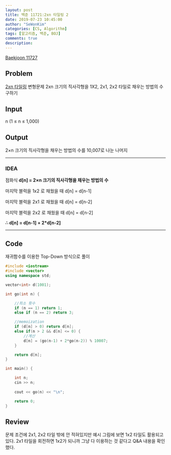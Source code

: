 ```yaml
---
layout: post
title: 백준 11721:2xn 타일링 2
date: 2019-07-23 10:45:00
author: "SeWonKim"
categories: [CS, Algorithm]
tags: [알고리즘, 백준, BOJ]
comments: true
description: 
---
```


[Baekjoon 11727](https://www.acmicpc.net/problem/11727)

## Problem
  [2xn 타일링](https://siromom.github.io/jekyll/%EB%B0%B1%EC%A4%80/algorithm/til/Q11726/) 변형문제
  2xn 크기의 직사각형을 1X2, 2x1, 2x2 타일로 채우는 방법의 수 구하기

## Input
  n (1 ≤ n ≤ 1,000)
    
## Output
  2×n 크기의 직사각형을 채우는 방법의 수를 10,007로 나눈 나머지

---


### IDEA
  점화식 **d[n] = 2×n 크기의 직사각형을 채우는 방법의 수**
  
  마지막 블럭을 1x2 로 채웠을 때 d[n] = d[n-1]
  
  마지막 블럭을 2x1 로 채웠을 때 d[n] = d[n-2] 
  
  마지막 블럭을 2x2 로 채웠을 때 d[n] = d[n-2]
  
  **∴ d[n] = d[n-1] + 2*d[n-2]**
  
  
---


## Code
재귀함수를 이용한 Top-Down 방식으로 풀이
```cpp
#include <iostream>
#include <vector>
using namespace std;

vector<int> d(1001);

int go(int n) {

	//최소 횟수
	if (n == 1) return 1;
	else if (n == 2) return 3;

	//memoization
	if (d[n] > 0) return d[n];
	else if(n > 2 && d[n] <= 0) {
		//계산
		d[n] = (go(n-1) + 2*go(n-2)) % 10007;
	}

	return d[n];
}

int main() {

	int n;
	cin >> n;
	
	cout << go(n) << "\n";

	return 0;
}
```


## Review
문제 조건에 2x1, 2x2 타일 밖에 안 적혀있지만 예시 그림에 보면 1x2 타일도 활용되고 있다. 
2x1 타일을 회전하면 1x2가 되니까 그냥 다 이용하는 것 같다고 Q&A 내용을 확인했다.
